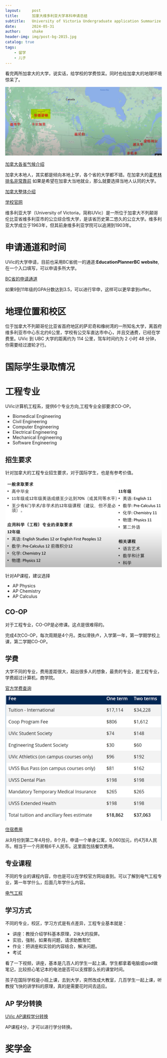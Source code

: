 ```yaml
---
layout:     post
title:      加拿大维多利亚大学本科申请总结
subtitle:   University of Victoria Undergraduate application Summarize
date:       2024-05-31
author:     shake
header-img: img/post-bg-2015.jpg
catalog: true
tags:
    - 留学
    - 儿子
---
```


看完两所加拿大的大学，说实话，给学校的学费惊呆。同时也给加拿大的地理环境惊呆了。

![ca](/img/2024/uvic/ca.jpg "地图")

[加拿大各省气候介绍](https://www.youtube.com/watch?v=VQdQ_nbg4gE)

加拿大本地人，其实都是倾向本地上学，各个省的大学都不错。在加拿大的[麦考林排名非常靠前](https://chenshake.com/2023/10/19/Ca-MacLean-rank-for-2024/)
如果是希望在加拿大当地就业，那么就要选择当地人认同的大学。


[加拿大整体介绍
](https://chenshake.com/2023/10/20/the-Introduction-to-Canada/)

[学校官网](https://www.uvic.ca/)

维多利亚大学（University of Victoria，简称UVic）是一所位于加拿大不列颠哥伦比亚省维多利亚市的公立综合性大学，是该省历史第二悠久的公立大学。维多利亚大学成立于1963年，但其前身维多利亚学院可以追溯到1903年。


# 申请通道和时间

UVic的大学申请，目前也采用BC省统一的通道:**EducationPlannerBC website**, 在一个入口填写，可以申请多所大学。

[BC省的申请通道](https://www.educationplannerbc.ca/)

如果9到11年级的GPA分数达到3.5，可以进行早申，这样可以更早拿到offer。


# 地理位置和校区

位于加拿大不列颠哥伦比亚省首府地区的萨尼奇和橡树湾的一所知名大学，离首府维多利亚市中心东北约6公里，学校有公交车直达市中心，并且交通费，已经在学费里。UVic 到 UBC 大学的距离约为 114 公里，驾车时间约为 2 小时 48 分钟，你需要经过渡轮才行。

# 国际学生录取情况


# 工程专业

UVic计算机工程系，提供6个专业方向,工程专业全部要求CO-OP。

* Biomedical Engineering
* Civil Engineering 
* Computer Engineering 
* Electrical Engineering 
* Mechanical Engineering 
* Software Engineering 



## 招生要求

针对加拿大的工程专业招生要求，对于国际学生，也是有参考价值。

![12年级](/img/2024/ubc/h.jpg "12年级")

针对AP课程，建议选择

* AP Physics
* AP Chemistry
* AP Calculus


## CO-OP

对于工程专业，CO-OP是必修课。这点是很难得的。

完成4次CO-OP，每次周期是4个月。类似滑铁卢，入学第一年，第一学期学校上课，第二学期CO-OP。



## 学费

大学不同的专业，费用差距很大，超出很多人的想象，最贵的专业，是工程专业，学费超过计算机，商学院。

[官方学费查询](https://www.uvic.ca/undergraduate/finances/tuition-costs/)

![fee](/img/2024/uvic/fee.jpg "收费")

[住宿费用](https://www.uvic.ca/residence/future-residents/fees/index.php)

从9月份到第二年4月份，8个月，申请一个单身公寓，9,060加元，约4万8人民币。相当于一个月房租6千人民币。这里面包括餐饮费用。

## 专业课程

不同的专业的课程内容，你也是可以在学校官方网站查到。可以了解到电气工程专业，第一年学什么，后面几年学什么内容。

[电气工程](https://www.uvic.ca/calendar/undergrad/#/programs/ryK4am0MV?q=Electrical&&limit=20&skip=0&bc=true&bcCurrent=Electrical%20Engineering%20(Bachelor%20of%20Engineering)&bcItemType=programs)


## 学习方式

不同的专业，校区，学习方式是有点差异，工程专业基本就是：

* 讲座：教授介绍学科基本原理，2块大的投屏。
* 实验，强制，如果有问题，请求助教帮忙
* 作业：把讲座和实验的内容结合，解决问题。
* 考试

看了一下视频，讲座，基本是几百人的学生一起上课。学生都拿着电脑或ipad做笔记，比较担心笔记本的电池是否可以支撑那么长的课堂时间。

孩子在国际学校是小班上课，去到大学，突然改成大教室，几百学生一起上课，听教授飞快的讲学科的原理，真的是需要花时间去适应。


## AP 学分转换

[UVic AP课程学分转换](https://www.uvic.ca/undergraduate/admissions/transfer-credit/#ipn-advanced-placement-ap-)

AP课程4分，才可以进行学分转换。


# 奖学金

